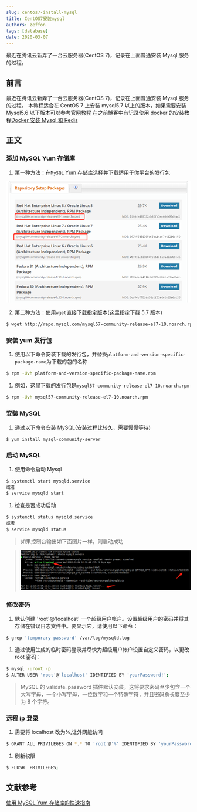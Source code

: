 ```yaml
---
slug: centos7-install-mysql
title: CentOS7安装mysql
authors: zeffon
tags: [database]
date: 2020-03-07
---
```


最近在腾讯云新弄了一台云服务器(CentOS 7)，记录在上面普通安装 Mysql 服务的过程。

<!--truncate-->

## 前言

最近在腾讯云新弄了一台云服务器(CentOS 7)，记录在上面普通安装 Mysql 服务的过程。
本教程适合在 CentOS 7 上安装 mysql5.7 以上的版本，如果需要安装 Mysql5.6 以下版本可以参考[官网教程](https://dev.mysql.com/doc/mysql-yum-repo-quick-guide/en/)
在之前博客中有记录使用 docker 的安装教程[Docker 安装 Mysql 和 Redis](https://www.yuque.com/zeffon/blog/cvudeh)

## 正文

### 添加 MySQL Yum 存储库

1. 第一种方法：在`MySQL` [Yum 存储库](https://dev.mysql.com/downloads/repo/yum/)选择并下载适用于你平台的发行包

![07-01-yum-list.png](./img/03/07-01-yum-list.png)

2. 第二种方法：使用`wget`直接下载指定版本(这里指定下载 5.7 版本)

```sh
$ wget http://repo.mysql.com/mysql57-community-release-el7-10.noarch.rpm
```

### 安装 yum 发行包

1. 使用以下命令安装下载的发行包，并替换`platform-and-version-specific-package-name`为下载的包的名称

```sh
$ rpm -Uvh platform-and-version-specific-package-name.rpm
```

1. 例如，这里下载的发行包是`mysql57-community-release-el7-10.noarch.rpm`

```sh
$ rpm -Uvh mysql57-community-release-el7-10.noarch.rpm
```

### 安装 MySQL

1. 通过以下命令安装 MySQL(安装过程比较久，需要慢慢等待)

```sh
$ yum install mysql-community-server
```

### 启动 MySQL

1. 使用命令启动 Mysql

```sh
$ systemctl start mysqld.service
或者
$ service mysqld start
```

1. 检查是否成功启动

```sh
$ systemctl status mysqld.service
或者
$ service mysqld status
```

> 如果控制台输出如下面图片一样，则启动成功

> ![07-02-mysql-status.png](./img/03/07-02-mysql-status.png)

### 修改密码

1. 默认创建 'root'@'localhost' 一个超级用户帐户。设置超级用户的密码并将其存储在错误日志文件中。要显示它，请使用以下命令：

```sh
$ grep 'temporary password' /var/log/mysqld.log
```

1. 通过使用生成的临时密码登录并尽快为超级用户帐户设置自定义密码，以更改 root 密码：

```sh
$ mysql -uroot -p
$ ALTER USER 'root'@'localhost' IDENTIFIED BY 'yourPassword!';
```

> MySQL 的 validate_password 插件默认安装。这将要求密码至少包含一个大写字母，一个小写字母，一位数字和一个特殊字符，并且密码总长度至少为 8 个字符。

### 远程 ip 登录

1. 需要将 localhost 改为%,让外网能访问

```sh
$ GRANT ALL PRIVILEGES ON *.* TO 'root'@'%' IDENTIFIED BY 'yourPassword' WITH GRANT OPTION;
```

1. 刷新权限

```sh
$ FLUSH  PRIVILEGES;
```

## 文献参考

[使用 MySQL Yum 存储库的快速指南](https://dev.mysql.com/doc/mysql-yum-repo-quick-guide/en/)
